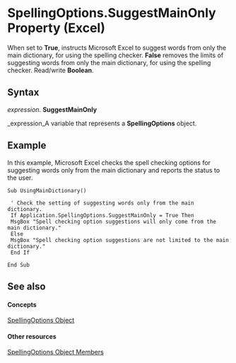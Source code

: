 
# SpellingOptions.SuggestMainOnly Property (Excel)

When set to  **True**, instructs Microsoft Excel to suggest words from only the main dictionary, for using the spelling checker.  **False** removes the limits of suggesting words from only the main dictionary, for using the spelling checker. Read/write **Boolean**.


## Syntax

 _expression_. **SuggestMainOnly**

 _expression_A variable that represents a  **SpellingOptions** object.


## Example

In this example, Microsoft Excel checks the spell checking options for suggesting words only from the main dictionary and reports the status to the user.


```
Sub UsingMainDictionary() 
 
 ' Check the setting of suggesting words only from the main dictionary. 
 If Application.SpellingOptions.SuggestMainOnly = True Then 
 MsgBox "Spell checking option suggestions will only come from the main dictionary." 
 Else 
 MsgBox "Spell checking option suggestions are not limited to the main dictionary." 
 End If 
 
End Sub
```


## See also


#### Concepts


 [SpellingOptions Object](3ba7d0b4-bebb-0cc9-cb50-066d1c19d876.md)
#### Other resources


 [SpellingOptions Object Members](d25612d9-256d-de1b-e89b-0440f37d9caa.md)
